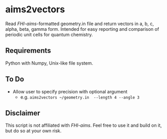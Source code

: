 aims2vectors
============
Read *FHI-aims*-formatted geometry.in file and return vectors in a, b, c, alpha, beta, gamma form.
Intended for easy reporting and comparison of periodic unit cells for quantum chemistry.

Requirements
------------
Python with Numpy, Unix-like file system.


To Do
-----
* Allow user to specify precision with optional argument
    * e.g. `aims2vectors ~/geometry.in  --length 4 --angle 3`

Disclaimer
----------
This script is not affiliated with *FHI-aims*. Feel free to use it and build on it, but do so at your own risk.